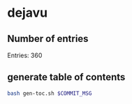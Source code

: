 # dejavu

## Number of entries

Entries: 360

## generate table of contents
```bash
bash gen-toc.sh $COMMIT_MSG
```
